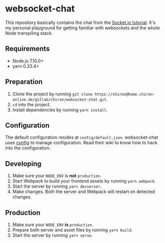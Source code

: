 # websocket-chat
This repository basically contains the chat from the [Socket.io tutorial](https://socket.io/get-started/chat/).
It's my personal playground for getting familiar with websockets and the whole Node transpiling stack.

## Requirements
- Node.js 7.10.0+
- yarn 0.23.4+

## Preparation
1. Clone the project by running `git clone https://chiron@home.chiron-online.de/gitlab/chiron/websocket-chat.git`.
2. `cd` into the project.
3. Install dependencies by running `yarn install`.

## Configuration
The default configuration resides at `config/default.json`.
websocket-chat uses [config](https://github.com/lorenwest/node-config) to manage configuration. Read their wiki to know how to hack into the configuration.

## Developing
1. Make sure your `NODE_ENV` is __not__ `production`.
2. Start Webpack to build your frontend assets by running `yarn webpack`.
3. Start the server by running `yarn devserver`.
4. Make changes. Both the server and Webpack will restart on detected changes.

## Production
1. Make sure your `NODE_ENV` __is__ `production`.
2. Prepare both server and asset files by running `yarn build`.
3. Start the server by running `yarn serve`.